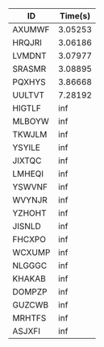 |ID|Time(s)|
|-|-|
|AXUMWF|3.05253|
|HRQJRI|3.06186|
|LVMDNT|3.07977|
|SRASMR|3.08895|
|PQXHYS|3.86668|
|UULTVT|7.28192|
|HIGTLF|inf|
|MLBOYW|inf|
|TKWJLM|inf|
|YSYILE|inf|
|JIXTQC|inf|
|LMHEQI|inf|
|YSWVNF|inf|
|WVYNJR|inf|
|YZHOHT|inf|
|JISNLD|inf|
|FHCXPO|inf|
|WCXUMP|inf|
|NLGGGC|inf|
|KHAKAB|inf|
|DOMPZP|inf|
|GUZCWB|inf|
|MRHTFS|inf|
|ASJXFI|inf|
